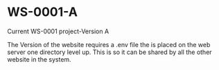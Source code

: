 # WS-0001-A
 Current WS-0001 project-Version A

 The Version of the website requires a .env file the is placed on the web server one directory level up. This is so it can be shared by all the other website in the system.
